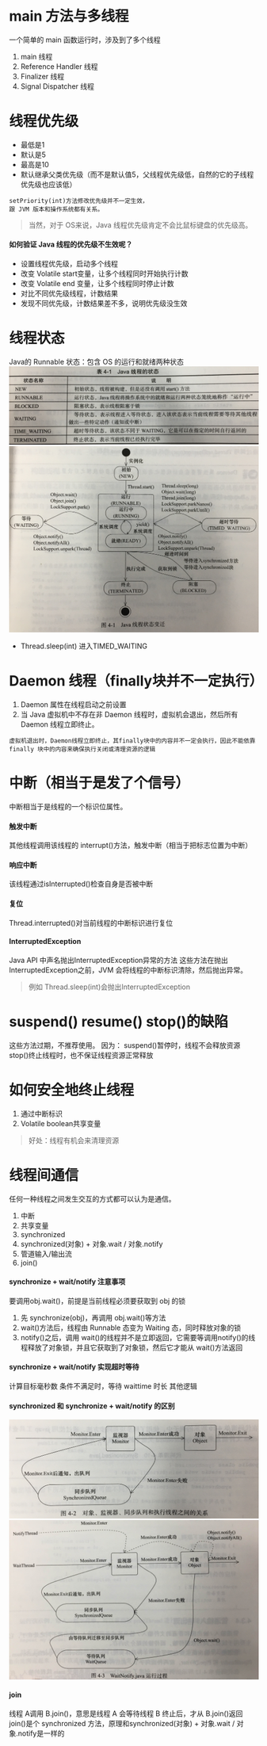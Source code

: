 # main 方法与多线程
一个简单的 main 函数运行时，涉及到了多个线程
1. main 线程
2. Reference Handler 线程
3. Finalizer 线程
4. Signal Dispatcher 线程

# 线程优先级
* 最低是1
* 默认是5
* 最高是10
* 默认继承父类优先级（而不是默认值5，父线程优先级低，自然的它的子线程优先级也应该低）



```
setPriority(int)方法修改优先级并不一定生效，
跟 JVM 版本和操作系统都有关系。
```



> 当然，对于 OS来说，Java 线程优先级肯定不会比鼠标键盘的优先级高。

#### 如何验证 Java 线程的优先级不生效呢？
* 设置线程优先级，启动多个线程
* 改变 Volatile start变量，让多个线程同时开始执行计数
* 改变 Volatile end 变量，让多个线程同时停止计数
* 对比不同优先级线程，计数结果
* 发现不同优先级，计数结果差不多，说明优先级没生效

# 线程状态
Java的 Runnable 状态：包含 OS 的运行和就绪两种状态
![](/assets/线程状态.JPG)
![](/assets/状态变化.JPG)
* Thread.sleep(int) 进入TIMED_WAITING

# Daemon 线程（finally块并不一定执行）
1. Daemon 属性在线程启动之前设置
2. 当 Java 虚拟机中不存在非 Daemon 线程时，虚拟机会退出，然后所有 Daemon 线程立即终止。


```
虚拟机退出时，Daemon线程立即终止，其finally块中的内容并不一定会执行，因此不能依靠 finally 块中的内容来确保执行关闭或清理资源的逻辑
```

# 中断（相当于是发了个信号）
中断相当于是线程的一个标识位属性。
#### 触发中断
其他线程调用该线程的 interrupt()方法，触发中断（相当于把标志位置为中断）
#### 响应中断
该线程通过isInterrupted()检查自身是否被中断
#### 复位
Thread.interrupted()对当前线程的中断标识进行复位
#### InterruptedException
Java API 中声名抛出InterruptedException异常的方法
这些方法在抛出InterruptedException之前，JVM 会将线程的中断标识清除，然后抛出异常。
> 例如 Thread.sleep(int)会抛出InterruptedException

# suspend() resume() stop()的缺陷
这些方法过期，不推荐使用。
因为：
suspend()暂停时，线程不会释放资源
stop()终止线程时，也不保证线程资源正常释放

# 如何安全地终止线程
1. 通过中断标识
2. Volatile boolean共享变量

> 好处：线程有机会来清理资源

# 线程间通信
任何一种线程之间发生交互的方式都可以认为是通信。
1. 中断
2. 共享变量
3. synchronized
4. synchronized(对象) + 对象.wait / 对象.notify
5. 管道输入/输出流
6. join()

#### synchronize + wait/notify 注意事项
要调用obj.wait()，前提是当前线程必须要获取到 obj 的锁
1. 先 synchronize(obj)，再调用 obj.wait()等方法
2. wait()方法后，线程由 Runnable 态变为 Waiting 态，同时释放对象的锁
3. notify()之后，调用 wait()的线程并不是立即返回，它需要等调用notify()的线程释放了对象锁，并且它获取到了对象锁，然后它才能从 wait()方法返回

#### synchronize + wait/notify 实现超时等待
计算目标毫秒数
条件不满足时，等待 waittime 时长
其他逻辑

#### synchronized 和 synchronize + wait/notify 的区别
![](/assets/同步队列.JPG)
![](/assets/同步队列+等待队列.jpg)

#### join
线程 A调用 B.join()，意思是线程 A 会等待线程 B 终止后，才从 B.join()返回
join()是个 synchronized 方法，原理和synchronized(对象) + 对象.wait / 对象.notify是一样的



